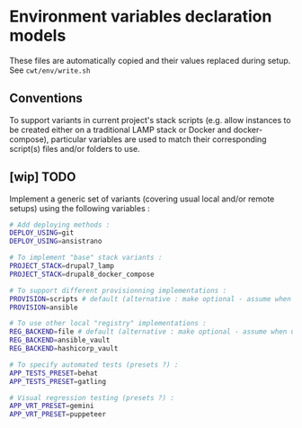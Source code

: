 # Environment variables declaration models

These files are automatically copied and their values replaced during setup. See `cwt/env/write.sh`

## Conventions

To support variants in current project's stack scripts (e.g. allow instances to be created either on a traditional LAMP stack or Docker and docker-compose), particular variables are used to match their corresponding script(s) files and/or folders to use.

## [wip] TODO

Implement a generic set of variants (covering usual local and/or remote setups) using the following variables :

```sh
# Add deploying methods :
DEPLOY_USING=git
DEPLOY_USING=ansistrano

# To implement "base" stack variants :
PROJECT_STACK=drupal7_lamp
PROJECT_STACK=drupal8_docker_compose

# To support different provisionning implementations :
PROVISION=scripts # default (alternative : make optional - assume when undefined or empty)
PROVISION=ansible

# To use other local "registry" implementations :
REG_BACKEND=file # default (alternative : make optional - assume when undefined or empty)
REG_BACKEND=ansible_vault
REG_BACKEND=hashicorp_vault

# To specify automated tests (presets ?) :
APP_TESTS_PRESET=behat
APP_TESTS_PRESET=gatling

# Visual regression testing (presets ?) :
APP_VRT_PRESET=gemini
APP_VRT_PRESET=puppeteer
```
